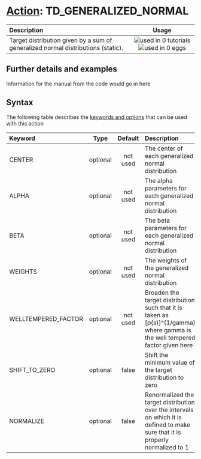 # [Action](actions.md): TD_GENERALIZED_NORMAL

| Description    | Usage |
|:--------|:--------:|
| Target distribution given by a sum of generalized normal distributions (static). | ![used in 0 tutorials](https://img.shields.io/badge/tutorials-0-red.svg)![used in 0 eggs](https://img.shields.io/badge/nest-0-red.svg) | 

## Further details and examples 
Information for the manual from the code would go in here 
## Syntax 
The following table describes the [keywords and options](parsing.md) that can be used with this action 

| Keyword | Type | Default | Description |
|:-------|:----:|:-------:|:-----------|
| CENTER | optional | not used | The center of each generalized normal distribution |
| ALPHA | optional | not used | The alpha parameters for each generalized normal distribution |
| BETA | optional | not used | The beta parameters for each generalized normal distribution |
| WEIGHTS | optional | not used | The weights of the generalized normal distribution |
| WELLTEMPERED_FACTOR | optional | not used | Broaden the target distribution such that it is taken as [p(s)]^(1/gamma) where gamma is the well tempered factor given here |
| SHIFT_TO_ZERO | optional | false |  Shift the minimum value of the target distribution to zero |
| NORMALIZE | optional | false |  Renormalized the target distribution over the intervals on which it is defined to make sure that it is properly normalized to 1 |
